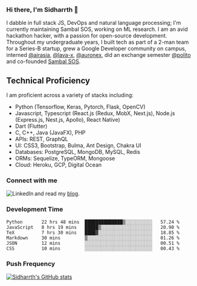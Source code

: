 ### Hi there, I'm Sidharrth 👋

I dabble in full stack JS, DevOps and natural language processing; I'm currently maintaining Sambal SOS, working on ML research. I am an avid hackathon hacker, with a passion for open-source development. Throughout my undergraduate years, I built tech as part of a 2-man team for a Series-B startup, grew a Google Developer community on campus, interned [@airasia](https://airasia.com/), [@lava-x](https://lavax.co/), [@auronex](http://auronex.com/), did an exchange semester [@polito](https://www.polito.it/) and co-founded [Sambal SOS](https://www.sambalsos.com/).

## Technical Proficiency
I am proficient across a variety of stacks including:
- Python (Tensorflow, Keras, Pytorch, Flask, OpenCV)
- Javascript, Typescript (React.js (Redux, MobX, Next.js), Node.js (Express.js, Nest.js, Apollo), React Native)
- Dart (Flutter)
- C, C++, Java (JavaFX), PHP
- APIs: REST, GraphQL
- UI: CSS3, Bootstrap, Bulma, Ant Design, Chakra UI
- Databases: PostgreSQL, MongoDB, MySQL, Redis
- ORMs: Sequelize, TypeORM, Mongoose
- Cloud: Heroku, GCP, Digital Ocean

### Connect with me

[<img align="left" alt="LinkedIn" src="https://img.shields.io/badge/linkedin-%230077B5.svg?&style=for-the-badge&logo=linkedin&logoColor=white" />][linkedin]
and read my [blog].


### Development Time
<!--START_SECTION:waka-->

```text
Python       22 hrs 48 mins  ██████████████▒░░░░░░░░░░   57.24 %
JavaScript   8 hrs 19 mins   █████▒░░░░░░░░░░░░░░░░░░░   20.90 %
TeX          7 hrs 30 mins   ████▓░░░░░░░░░░░░░░░░░░░░   18.85 %
Markdown     30 mins         ▒░░░░░░░░░░░░░░░░░░░░░░░░   01.26 %
JSON         12 mins         ░░░░░░░░░░░░░░░░░░░░░░░░░   00.51 %
CSS          10 mins         ░░░░░░░░░░░░░░░░░░░░░░░░░   00.43 %
```

<!--END_SECTION:waka-->

### Push Frequency
[![Sidharrth's GitHub stats](https://github-readme-stats.vercel.app/api?username=sidharrth2002&show_icons=true)](https://github.com/sidharrth2002/github-readme-stats)

[site]: https://sidharrth.me/
[blog]: https://mathsforgeeks.org/blog
[linkedin]: https://www.linkedin.com/in/sidharrth-nagappan/
